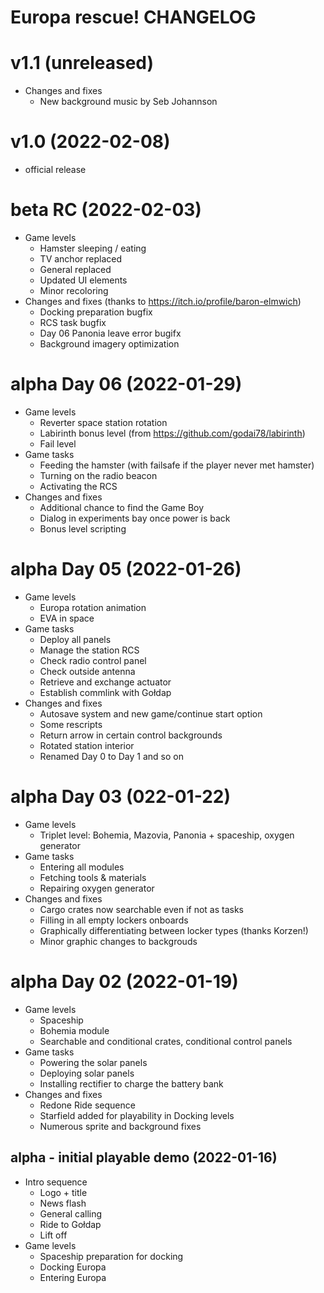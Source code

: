 # Europa rescue! CHANGELOG

# v1.1 (unreleased)
* Changes and fixes
	* New background music by Seb Johannson

# v1.0 (2022-02-08)
* official release

# beta RC (2022-02-03)
* Game levels
	* Hamster sleeping / eating
	* TV anchor replaced
	* General replaced
	* Updated UI elements
	* Minor recoloring
* Changes and fixes (thanks to https://itch.io/profile/baron-elmwich)
	* Docking preparation bugfix
	* RCS task bugfix
	* Day 06 Panonia leave error bugifx
	* Background imagery optimization

# alpha Day 06 (2022-01-29)
* Game levels
	* Reverter space station rotation
	* Labirinth bonus level (from https://github.com/godai78/labirinth)
	* Fail level
* Game tasks
	* Feeding the hamster (with failsafe if the player never met hamster)
	* Turning on the radio beacon
	* Activating the RCS
* Changes and fixes
	* Additional chance to find the Game Boy
	* Dialog in experiments bay once power is back
	* Bonus level scripting

# alpha Day 05 (2022-01-26)

* Game levels
	* Europa rotation animation
	* EVA in space
* Game tasks
	* Deploy all panels
	* Manage the station RCS
	* Check radio control panel
	* Check outside antenna
	* Retrieve and exchange actuator
	* Establish commlink with Gołdap
* Changes and fixes
	* Autosave system and new game/continue start option
	* Some rescripts
	* Return arrow in certain control backgrounds
	* Rotated station interior
	* Renamed Day 0 to Day 1 and so on

# alpha Day 03 (022-01-22)

* Game levels
	* Triplet  level: Bohemia, Mazovia, Panonia + spaceship, oxygen generator
* Game tasks
	* Entering all modules
	* Fetching tools & materials
	* Repairing oxygen generator
* Changes and fixes
	* Cargo crates now searchable even if not as tasks
	* Filling in all empty lockers onboards
	* Graphically differentiating between locker types (thanks Korzen!)
	* Minor graphic changes to backgrouds
	
# alpha Day 02 (2022-01-19)

* Game levels
	* Spaceship
	* Bohemia module
	* Searchable and conditional crates, conditional control panels
* Game tasks
	* Powering the solar panels
	* Deploying solar panels
	* Installing rectifier to charge the battery bank
* Changes and fixes
	* Redone Ride sequence
	* Starfield added for playability in Docking levels
	* Numerous sprite and background fixes

## alpha - initial playable demo (2022-01-16)
* Intro sequence
	* Logo + title
	* News flash
	* General calling
	* Ride to Gołdap
	* Lift off
* Game levels
	* Spaceship preparation for docking
	* Docking Europa
	* Entering Europa
	
